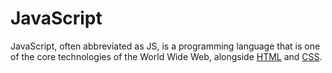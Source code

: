 # JavaScript

JavaScript, often abbreviated as JS, is a programming language that is one of the core technologies of the World Wide Web, alongside [HTML](/wiki/HTML) and [CSS](/wiki/CSS).